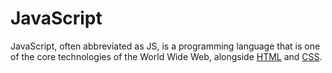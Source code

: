 # JavaScript

JavaScript, often abbreviated as JS, is a programming language that is one of the core technologies of the World Wide Web, alongside [HTML](/wiki/HTML) and [CSS](/wiki/CSS).